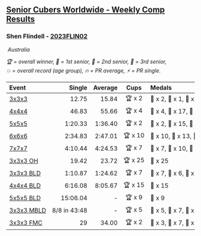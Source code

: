 <style>table {white-space: nowrap;}</style>
<link rel="stylesheet" type="text/css" href="/scw-comp/css/flags.css" />

## [Senior Cubers Worldwide - Weekly Comp Results](/scw-comp/results/)
### Shen Flindell - [2023FLIN02](https://www.worldcubeassociation.org/persons/2023FLIN02)

<i class="flag flag-AU" />&nbsp;Australia

<span style="white-space: nowrap;">🏆 = overall winner</span>, <span style="white-space: nowrap;">🥇 = 1st senior</span>, <span style="white-space: nowrap;">🥈 = 2nd senior</span>, <span style="white-space: nowrap;">🥉 = 3rd senior</span>, <span style="white-space: nowrap;">💥 = overall record (age group)</span>, <span style="white-space: nowrap;">🔥 = PR average</span>, <span style="white-space: nowrap;">⚡ = PR single</span>.

| Event | Single | Average | Cups | Medals | Achievements|
| :-- | --: | --: | :--: | :-- | :-- |
| [3x3x3](333.md) | 12.75 | 15.84 | 🏆 x 2 | 🥇 x 2, 🥈 x 1, 🥉 x 10 | 🔥 x 5, ⚡ x 3 |
| [4x4x4](444.md) | 46.83 | 55.66 | 🏆 x 4 | 🥇 x 4, 🥈 x 17, 🥉 x 4 | 🔥 x 7, ⚡ x 4 |
| [5x5x5](555.md) | 1:20.33 | 1:36.40 | 🏆 x 2 | 🥇 x 2, 🥈 x 15, 🥉 x 7 | 💥 x 4, 🔥 x 4, ⚡ x 4 |
| [6x6x6](666.md) | 2:34.83 | 2:47.01 | 🏆 x 10 | 🥇 x 10, 🥈 x 13, 🥉 x 2 | 💥 x 3, 🔥 x 4, ⚡ x 4 |
| [7x7x7](777.md) | 4:10.44 | 4:24.53 | 🏆 x 7 | 🥇 x 7, 🥈 x 10, 🥉 x 7 | 💥 x 5, 🔥 x 5, ⚡ x 4 |
| [3x3x3 OH](333oh.md) | 19.42 | 23.72 | 🏆 x 25 | 🥇 x 25 | 💥 x 7, 🔥 x 5, ⚡ x 4 |
| [3x3x3 BLD](333bf.md) | 1:10.87 | 1:24.62 | 🏆 x 7 | 🥇 x 7, 🥈 x 6, 🥉 x 5 | 🔥 x 3, ⚡ x 5 |
| [4x4x4 BLD](444bf.md) | 6:16.08 | 8:05.67 | 🏆 x 15 | 🥇 x 15 | 💥 x 2, 🔥 x 2, ⚡ x 6 |
| [5x5x5 BLD](555bf.md) | 15:06.04 | - | 🏆 x 9 | 🥇 x 9 | ⚡ x 5 |
| [3x3x3 MBLD](333mbf.md) | 8/8 in 43:48 | - | 🏆 x 5 | 🥇 x 5, 🥈 x 7, 🥉 x 3 | ⚡ x 4 |
| [3x3x3 FMC](333fm.md) | 29 | 34.00 | 🏆 x 2 | 🥇 x 3, 🥈 x 7, 🥉 x 4 | 🔥 x 6, ⚡ x 2 |

<!-- Global site tag (gtag.js) - Google Analytics -->
<script async src="https://www.googletagmanager.com/gtag/js?id=UA-86348435-3"></script>
<script>window.dataLayer = window.dataLayer || []; function gtag() {dataLayer.push(arguments);} gtag('js', new Date()); gtag('config', 'UA-86348435-3');</script>
